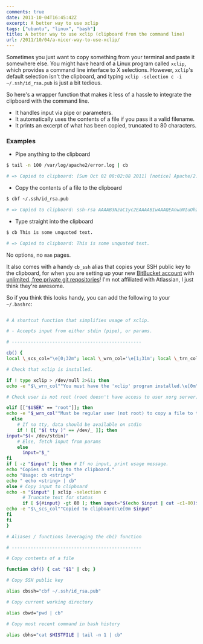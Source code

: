 ```yaml
---
comments: true
date: 2011-10-04T16:45:42Z
excerpt: A better way to use xclip
tags: ["ubuntu", "linux", "bash"]
title: A better way to use xclip (clipboard from the command line)
url: /2011/10/04/a-nicer-way-to-use-xclip/
---
```


Sometimes you just want to copy something from your terminal and paste it somewhere else.
You might have heard of a Linux program called <code>xclip</code>, which provides a command line
interface to X selections.
However, <code>xclip</code>'s default selection isn't the clipboard,
and typing <code>xclip -selection c -i ~/.ssh/id_rsa.pub<file></code> is just a bit tedious.

So here's a wrapper function that makes it less of a hassle
to integrate the clipboard with the command line.

- It handles input via pipe or parameters.
- It automatically uses the contents of a file if you pass it a valid filename.
- It prints an excerpt of what has been copied, truncated to 80 characters.

### Examples

- Pipe anything to the clipboard

```bash
$ tail -n 100 /var/log/apache2/error.log | cb

# => Copied to clipboard: [Sun Oct 02 08:02:08 2011] [notice] Apache/2.2.17 (Ubuntu) configured -- resumin...

```

- Copy the contents of a file to the clipboard

```bash
$ cbf ~/.ssh/id_rsa.pub

# => Copied to clipboard: ssh-rsa AAAAB3NzaC1yc2EAAAABIwAAAQEAnwaNIuOhZzUeR6/xEEudXt3zEh91dawhkkKx8p/+4Bw9...

```

- Type straight into the clipboard

```bash
$ cb This is some unquoted text.

# => Copied to clipboard: This is some unquoted text.

```

No options, no <code>man</code> pages.

It also comes with a handy <code>cb_ssh</code> alias that copies your SSH public key to the clipboard,
for when you are setting up your new [BitBucket account](https://bitbucket.org)
with [unlimited, free private git repositories](https://blog.bitbucket.org/2011/10/03/bitbucket-now-rocks-git/)!
I'm not affiliated with Atlassian, I just think they're awesome.

So if you think this looks handy, you can add the following to your <code>~/.bashrc</code>:

```bash

# A shortcut function that simplifies usage of xclip.

# - Accepts input from either stdin (pipe), or params.

# ------------------------------------------------

cb() {
local \_scs_col="\e[0;32m"; local \_wrn_col='\e[1;31m'; local \_trn_col='\e[0;33m'

# Check that xclip is installed.

if ! type xclip > /dev/null 2>&1; then
echo -e "$\_wrn_col""You must have the 'xclip' program installed.\e[0m"

# Check user is not root (root doesn't have access to user xorg server)

elif [["$USER" == "root"]]; then
echo -e "$_wrn_col""Must be regular user (not root) to copy a file to the clipboard.\e[0m"
  else
    # If no tty, data should be available on stdin
    if ! [[ "$( tty )" == /dev/_ ]]; then
input="$(< /dev/stdin)"
    # Else, fetch input from params
    else
      input="$_"
fi
if [ -z "$input" ]; then # If no input, print usage message.
echo "Copies a string to the clipboard."
echo "Usage: cb <string>"
echo " echo <string> | cb"
else # Copy input to clipboard
echo -n "$input" | xclip -selection c
      # Truncate text for status
      if [ ${#input} -gt 80 ]; then input="$(echo $input | cut -c1-80)$\_trn_col...\e[0m"; fi # Print status.
echo -e "$\_scs_col""Copied to clipboard:\e[0m $input"
fi
fi
}

# Aliases / functions leveraging the cb() function

# ------------------------------------------------

# Copy contents of a file

function cbf() { cat "$1" | cb; }

# Copy SSH public key

alias cbssh="cbf ~/.ssh/id_rsa.pub"

# Copy current working directory

alias cbwd="pwd | cb"

# Copy most recent command in bash history

alias cbhs="cat $HISTFILE | tail -n 1 | cb"
```

```

```
